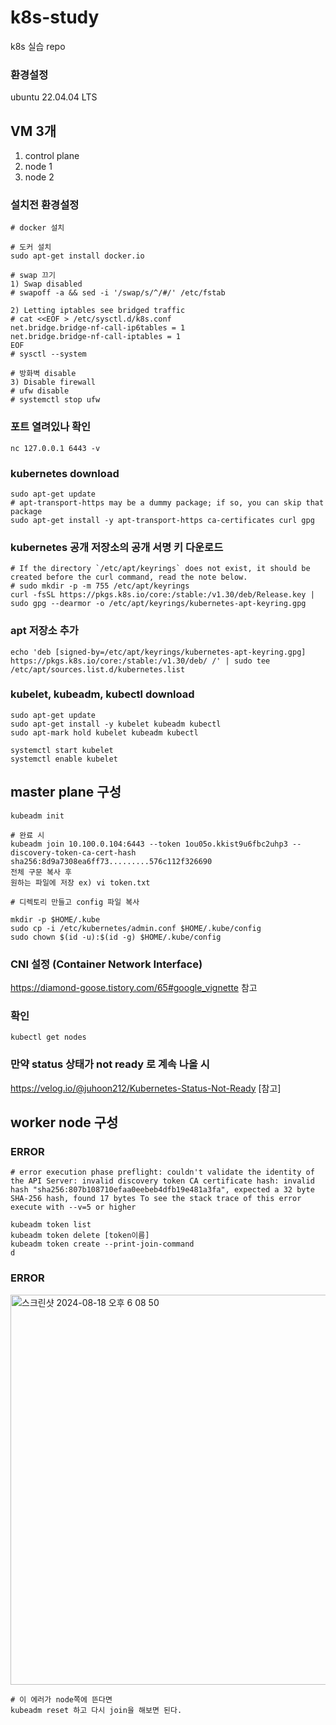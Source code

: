 # k8s-study
k8s 실습 repo

### 환경설정
ubuntu 22.04.04 LTS

## VM 3개 
1. control plane
2. node 1
3. node 2
   
### 설치전 환경설정

```
# docker 설치

# 도커 설치
sudo apt-get install docker.io
```

```
# swap 끄기
1) Swap disabled
# swapoff -a && sed -i '/swap/s/^/#/' /etc/fstab

2) Letting iptables see bridged traffic
# cat <<EOF > /etc/sysctl.d/k8s.conf
net.bridge.bridge-nf-call-ip6tables = 1
net.bridge.bridge-nf-call-iptables = 1
EOF
# sysctl --system

# 방화벽 disable
3) Disable firewall
# ufw disable
# systemctl stop ufw

```

### 포트 열려있나 확인
```
nc 127.0.0.1 6443 -v
```
### kubernetes download
```
sudo apt-get update
# apt-transport-https may be a dummy package; if so, you can skip that package
sudo apt-get install -y apt-transport-https ca-certificates curl gpg
```
### kubernetes 공개 저장소의 공개 서명 키 다운로드

```
# If the directory `/etc/apt/keyrings` does not exist, it should be created before the curl command, read the note below.
# sudo mkdir -p -m 755 /etc/apt/keyrings
curl -fsSL https://pkgs.k8s.io/core:/stable:/v1.30/deb/Release.key | sudo gpg --dearmor -o /etc/apt/keyrings/kubernetes-apt-keyring.gpg
```

### apt 저장소 추가
```
echo 'deb [signed-by=/etc/apt/keyrings/kubernetes-apt-keyring.gpg] https://pkgs.k8s.io/core:/stable:/v1.30/deb/ /' | sudo tee /etc/apt/sources.list.d/kubernetes.list
```





### kubelet, kubeadm, kubectl download
```
sudo apt-get update
sudo apt-get install -y kubelet kubeadm kubectl
sudo apt-mark hold kubelet kubeadm kubectl

systemctl start kubelet
systemctl enable kubelet

```

## master plane 구성

```
kubeadm init

# 완료 시
kubeadm join 10.100.0.104:6443 --token 1ou05o.kkist9u6fbc2uhp3 --discovery-token-ca-cert-hash sha256:8d9a7308ea6ff73.........576c112f326690
전체 구문 복사 후
원하는 파일에 저장 ex) vi token.txt

# 디렉토리 만들고 config 파일 복사

mkdir -p $HOME/.kube
sudo cp -i /etc/kubernetes/admin.conf $HOME/.kube/config
sudo chown $(id -u):$(id -g) $HOME/.kube/config
```

### CNI 설정 (Container Network Interface)

https://diamond-goose.tistory.com/65#google_vignette 참고



### 확인
```
kubectl get nodes
```

### 만약 status 상태가 not ready 로 계속 나올 시

https://velog.io/@juhoon212/Kubernetes-Status-Not-Ready [참고]

## worker node 구성

### ERROR

```
# error execution phase preflight: couldn't validate the identity of the API Server: invalid discovery token CA certificate hash: invalid hash "sha256:807b108710efaa0eebeb4dfb19e481a3fa", expected a 32 byte SHA-256 hash, found 17 bytes To see the stack trace of this error execute with --v=5 or higher

kubeadm token list
kubeadm token delete [token이름]
kubeadm token create --print-join-command
d
```

### ERROR
<img width="624" alt="스크린샷 2024-08-18 오후 6 08 50" src="https://github.com/user-attachments/assets/91e3695f-b1ea-4458-8bfa-218aab19d7be">

```
# 이 에러가 node쪽에 뜬다면
kubeadm reset 하고 다시 join을 해보면 된다.
```
